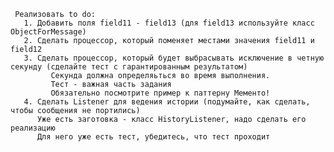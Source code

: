      Реализовать to do:
       1. Добавить поля field11 - field13 (для field13 используйте класс ObjectForMessage)
       2. Сделать процессор, который поменяет местами значения field11 и field12
       3. Сделать процессор, который будет выбрасывать исключение в четную секунду (сделайте тест с гарантированным результатом)
             Секунда должна определяьться во время выполнения.
             Тест - важная часть задания
             Обязательно посмотрите пример к паттерну Мементо!
       4. Сделать Listener для ведения истории (подумайте, как сделать, чтобы сообщения не портились)
          Уже есть заготовка - класс HistoryListener, надо сделать его реализацию
          Для него уже есть тест, убедитесь, что тест проходит